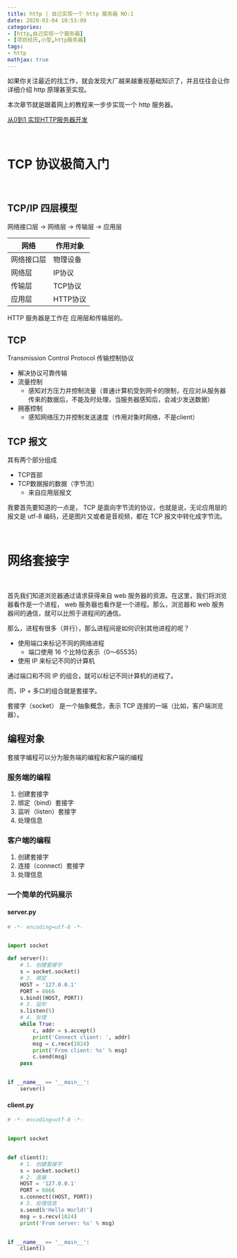 ```yaml
---
title: http | 自己实现一个 http 服务器 NO:1
date: 2020-03-04 10:53:09
categories:
- [http,自己实现一个服务器]
- [项目经历,小型,http服务器]
tags:
- http
mathjax: true
---
```

如果你关注最近的找工作，就会发现大厂越来越重视基础知识了，并且往往会让你详细介绍 http 原理甚至实现。

本次章节就是跟着网上的教程来一步步实现一个 http 服务器。

[从0到1 实现HTTP服务器开发](https://www.imooc.com/learn/1172)

<!-- more -->

<br/>

# TCP 协议极简入门

<br/>

## TCP/IP 四层模型

网络接口层 -> 网络层 -> 传输层 -> 应用层


|网络|作用对象
|---|---|
|网络接口层|  物理设备|
|网络层|  IP协议|
|传输层|  TCP协议|
|应用层| HTTP协议|


HTTP 服务器是工作在 应用层和传输层的。

## TCP

Transmission Control Protocol 传输控制协议

- 解决协议可靠传输
- 流量控制
	- 感知对方压力并控制流量（普通计算机受到网卡的限制，在应对从服务器传来的数据后，不能及时处理，当服务器感知后，会减少发送数据）
- 拥塞控制
	- 感知网络压力并控制发送速度（作用对象时网络，不是client）

## TCP 报文

其有两个部分组成

- TCP首部
- TCP数据报的数据（字节流）
	- 来自应用层报文

我要首先要知道的一点是， TCP 是面向字节流的协议，也就是说，无论应用层的报文是 utf-8 编码，还是图片又或者是音视频，都在 TCP 报文中转化成字节流。

<br/>

# 网络套接字

<br/>

首先我们知道浏览器通过请求获得来自 web 服务器的资源。在这里，我们将浏览器看作是一个进程， web 服务器也看作是一个进程。那么，浏览器和 web 服务器间的通信，就可以比照于进程间的通信。

那么，进程有很多（并行），那么进程间是如何识别其他进程的呢？

- 使用端口来标记不同的网络进程
	- 端口使用 16 个比特位表示（0～65535）
- 使用 IP 来标记不同的计算机

通过端口和不同 IP 的组合，就可以标记不同计算机的进程了。

而，IP + 多口的组合就是套接字。

套接字（socket） 是一个抽象概念，表示 TCP 连接的一端（比如，客户端浏览器）。

## 编程对象

套接字编程可以分为服务端的编程和客户端的编程

### 服务端的编程

1. 创建套接字
2. 绑定（bind）套接字
3. 监听（listen）套接字
4. 处理信息

### 客户端的编程

1. 创建套接字
2. 连接（connect）套接字
3. 处理信息

### 一个简单的代码展示

#### server.py

```python
# -*- encoding=utf-8 -*-


import socket

def server():
    # 1. 创建套接字
    s = socket.socket()
    # 2. 绑定
    HOST = '127.0.0.1'
    PORT = 6666
    s.bind((HOST, PORT))
    # 3. 监听
    s.listen(5)
    # 4. 处理
    while True:
        c, addr = s.accept()
        print('Connect client: ', addr)
        msg = c.recv(1024)
        print('From client: %s' % msg)
        c.send(msg)
    pass


if __name__ == '__main__':
    server()
```

#### client.py

```python
# -*- encoding=utf-8 -*-


import socket


def client():
    # 1. 创建套接字
    s = socket.socket()
    # 2. 连接
    HOST = '127.0.0.1'
    PORT = 6666
    s.connect((HOST, PORT))
    # 3. 处理信息
    s.send(b'Hello World!')
    msg = s.recv(1024)
    print('From server: %s' % msg)


if __name__ == '__main__':
    client()
```

